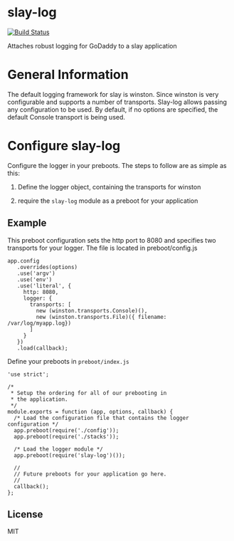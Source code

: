 # slay-log

[![Build
Status](https://travis-ci.org/godaddy/slay-log.svg?branch=master)](https://travis-ci.org/godaddy/slay-log)

Attaches robust logging for GoDaddy to a slay application

# General Information
The default logging framework for slay is winston. Since winston is very configurable and supports a number of transports. Slay-log allows
passing any configuration to be used. By default, if no options are specified, the default Console transport is being used.

# Configure slay-log
Configure the logger in your preboots. The steps to follow are as simple as this:

1. Define the logger object, containing the transports for winston

2. require the ```slay-log``` module as a preboot for your application

## Example

This preboot configuration sets the http port to 8080 and specifies two transports for your logger. The file is located in preboot/config.js

```
app.config
   .overrides(options)
   .use('argv')
   .use('env')
   .use('literal', {
     http: 8080,
     logger: {
       transports: [
         new (winston.transports.Console)(),
         new (winston.transports.File)({ filename: /var/log/myapp.log})
       ]
     }
   })
   .load(callback);
```

Define your preboots in `preboot/index.js`


```
'use strict';

/*
 * Setup the ordering for all of our prebooting in
 * the application.
 */
module.exports = function (app, options, callback) {
  /* Load the configuration file that contains the logger configuration */
  app.preboot(require('./config'));
  app.preboot(require('./stacks'));

  /* Load the logger module */
  app.preboot(require('slay-log')());

  //
  // Future preboots for your application go here.
  //
  callback();
};
```

## License
MIT
